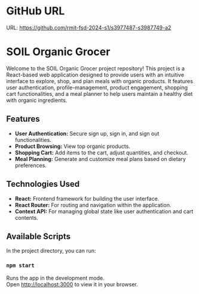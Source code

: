 # GitHub URL

URL: https://github.com/rmit-fsd-2024-s1/s3977487-s3987749-a2

# SOIL Organic Grocer

Welcome to the SOIL Organic Grocer project repository! This project is a React-based web application designed to provide users with an intuitive interface to explore, shop, and plan meals with organic products. It features user authentication, profile-management, product engagement, shopping cart functionalities, and a meal planner to help users maintain a healthy diet with organic ingredients.

## Features

- **User Authentication:** Secure sign up, sign in, and sign out functionalities.
- **Product Browsing:** View top organic products.
- **Shopping Cart:** Add items to the cart, adjust quantities, and checkout.
- **Meal Planning:** Generate and customize meal plans based on dietary preferences.

## Technologies Used

- **React:** Frontend framework for building the user interface.
- **React Router:** For routing and navigation within the application.
- **Context API:** For managing global state like user authentication and cart contents.

## Available Scripts

In the project directory, you can run:

### `npm start`

Runs the app in the development mode.\
Open [http://localhost:3000](http://localhost:3000) to view it in your browser.
